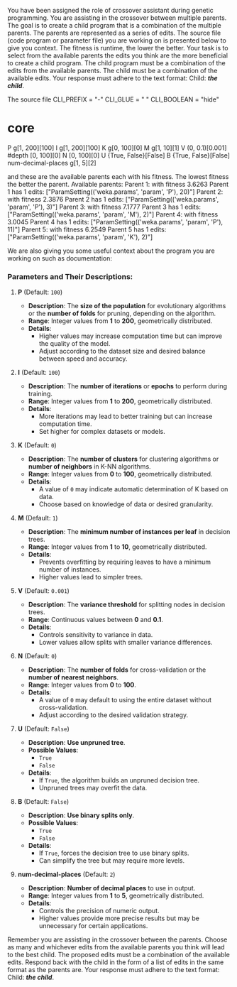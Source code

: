 
You have been assigned the role of crossover assistant during genetic programming. You are assisting in the crossover between multiple parents. The goal is to create a child program that is a combination of the multiple parents. The parents are represented as a series of edits. The source file (code program or parameter file)  you are working on is presented below to give you context.
The fitness is runtime, the lower the better.
Your task is to select from the available parents the edits you think are the more beneficial to create a child program. The child program must be a combination of the edits from the available parents. The child must be a combination of the available edits. Your response must adhere to the text format: Child: ***the child***.

The source file
CLI_PREFIX = "-"
CLI_GLUE = " "
CLI_BOOLEAN = "hide"

# core
P g[1, 200][100]
I g[1, 200][100]
K g[0, 100][0]
M g[1, 10][1]
V (0, 0.1)[0.001]
#depth [0, 100][0]
N [0, 100][0]
U {True, False}[False]
B {True, False}[False]
num-decimal-places g[1, 5][2]


and these are the available parents each with his fitness. The lowest fitness the better the parent.
Available parents:
 Parent 1:
 with fitness 3.6263
Parent 1 has 1 edits: ["ParamSetting(('weka.params', 'param', 'P'), 20)"]
 Parent 2:
 with fitness 2.3876
Parent 2 has 1 edits: ["ParamSetting(('weka.params', 'param', 'P'), 3)"]
 Parent 3:
 with fitness 7.1777
Parent 3 has 1 edits: ["ParamSetting(('weka.params', 'param', 'M'), 2)"]
 Parent 4:
 with fitness 3.0045
Parent 4 has 1 edits: ["ParamSetting(('weka.params', 'param', 'P'), 11)"]
 Parent 5:
 with fitness 6.2549
Parent 5 has 1 edits: ["ParamSetting(('weka.params', 'param', 'K'), 2)"]


We are also giving you some useful context about the program you are working on such as documentation:

### Parameters and Their Descriptions:

1. **P** (Default: `100`)

   - **Description**: The **size of the population** for evolutionary algorithms or the **number of folds** for pruning, depending on the algorithm.
   - **Range**: Integer values from **1** to **200**, geometrically distributed.
   - **Details**:
     - Higher values may increase computation time but can improve the quality of the model.
     - Adjust according to the dataset size and desired balance between speed and accuracy.

2. **I** (Default: `100`)

   - **Description**: The **number of iterations** or **epochs** to perform during training.
   - **Range**: Integer values from **1** to **200**, geometrically distributed.
   - **Details**:
     - More iterations may lead to better training but can increase computation time.
     - Set higher for complex datasets or models.

3. **K** (Default: `0`)

   - **Description**: The **number of clusters** for clustering algorithms or **number of neighbors** in K-NN algorithms.
   - **Range**: Integer values from **0** to **100**, geometrically distributed.
   - **Details**:
     - A value of `0` may indicate automatic determination of K based on data.
     - Choose based on knowledge of data or desired granularity.

4. **M** (Default: `1`)

   - **Description**: The **minimum number of instances per leaf** in decision trees.
   - **Range**: Integer values from **1** to **10**, geometrically distributed.
   - **Details**:
     - Prevents overfitting by requiring leaves to have a minimum number of instances.
     - Higher values lead to simpler trees.

5. **V** (Default: `0.001`)

   - **Description**: The **variance threshold** for splitting nodes in decision trees.
   - **Range**: Continuous values between **0** and **0.1**.
   - **Details**:
     - Controls sensitivity to variance in data.
     - Lower values allow splits with smaller variance differences.

6. **N** (Default: `0`)

   - **Description**: The **number of folds** for cross-validation or the **number of nearest neighbors**.
   - **Range**: Integer values from **0** to **100**.
   - **Details**:
     - A value of `0` may default to using the entire dataset without cross-validation.
     - Adjust according to the desired validation strategy.

7. **U** (Default: `False`)

   - **Description**: **Use unpruned tree**.
   - **Possible Values**:
     - `True`
     - `False`
   - **Details**:
     - If `True`, the algorithm builds an unpruned decision tree.
     - Unpruned trees may overfit the data.

8. **B** (Default: `False`)

   - **Description**: **Use binary splits only**.
   - **Possible Values**:
     - `True`
     - `False`
   - **Details**:
     - If `True`, forces the decision tree to use binary splits.
     - Can simplify the tree but may require more levels.

9. **num-decimal-places** (Default: `2`)

   - **Description**: **Number of decimal places** to use in output.
   - **Range**: Integer values from **1** to **5**, geometrically distributed.
   - **Details**:
     - Controls the precision of numeric output.
     - Higher values provide more precise results but may be unnecessary for certain applications.



Remember you are assisting in the crossover between the parents. Choose as many and whichever edits from the available parents you think will lead to the best child. The proposed edits must be a combination of the available edits. Respond back with the child in the form of a list of edits in the same format as the parents are.
Your response must adhere to the text format: Child: ***the child***. 
